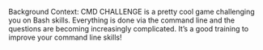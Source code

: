 Background Context:
CMD CHALLENGE is a pretty cool game challenging you on Bash skills.
Everything is done via the command line and the questions are becoming increasingly complicated.
It’s a good training to improve your command line skills!
